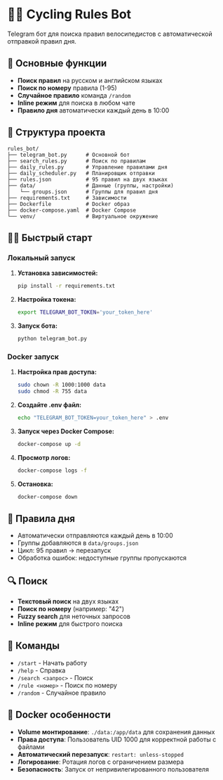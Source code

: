 # 🚴‍♂️ Cycling Rules Bot

Telegram бот для поиска правил велосипедистов с автоматической отправкой правил дня.

## 🚀 Основные функции

- **Поиск правил** на русском и английском языках
- **Поиск по номеру** правила (1-95)
- **Случайное правило** команда `/random`
- **Inline режим** для поиска в любом чате
- **Правило дня** автоматически каждый день в 10:00

## 📁 Структура проекта

```
rules_bot/
├── telegram_bot.py      # Основной бот
├── search_rules.py      # Поиск по правилам
├── daily_rules.py       # Управление правилами дня
├── daily_scheduler.py   # Планировщик отправки
├── rules.json           # 95 правил на двух языках
├── data/                # Данные (группы, настройки)
│   └── groups.json      # Группы для правил дня
├── requirements.txt     # Зависимости
├── Dockerfile           # Docker образ
├── docker-compose.yaml  # Docker Compose
└── venv/                # Виртуальное окружение
```

## 🏃‍♂️ Быстрый старт

### Локальный запуск

1. **Установка зависимостей:**
   ```bash
   pip install -r requirements.txt
   ```

2. **Настройка токена:**
   ```bash
   export TELEGRAM_BOT_TOKEN='your_token_here'
   ```

3. **Запуск бота:**
   ```bash
   python telegram_bot.py
   ```

### Docker запуск

1. **Настройка прав доступа:**
   ```bash
   sudo chown -R 1000:1000 data
   sudo chmod -R 755 data
   ```

2. **Создайте .env файл:**
   ```bash
   echo "TELEGRAM_BOT_TOKEN=your_token_here" > .env
   ```

3. **Запуск через Docker Compose:**
   ```bash
   docker-compose up -d
   ```

4. **Просмотр логов:**
   ```bash
   docker-compose logs -f
   ```

5. **Остановка:**
   ```bash
   docker-compose down
   ```

## 🎯 Правила дня

- Автоматически отправляются каждый день в 10:00
- Группы добавляются в `data/groups.json`
- Цикл: 95 правил → перезапуск
- Обработка ошибок: недоступные группы пропускаются

## 🔍 Поиск

- **Текстовый поиск** на двух языках
- **Поиск по номеру** (например: "42")
- **Fuzzy search** для неточных запросов
- **Inline режим** для быстрого поиска

## 📝 Команды

- `/start` - Начать работу
- `/help` - Справка
- `/search <запрос>` - Поиск
- `/rule <номер>` - Поиск по номеру
- `/random` - Случайное правило

## 🐳 Docker особенности

- **Volume монтирование**: `./data:/app/data` для сохранения данных
- **Права доступа**: Пользователь UID 1000 для корректной работы с файлами
- **Автоматический перезапуск**: `restart: unless-stopped`
- **Логирование**: Ротация логов с ограничением размера
- **Безопасность**: Запуск от непривилегированного пользователя
